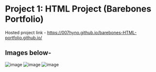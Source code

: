 # Project 1: HTML Project (Barebones Portfolio)
Hosted project link - https://007hyno.github.io/barebones-HTML-portfolio.github.io/
## Images below-
![image](https://user-images.githubusercontent.com/68294675/103397526-cdff4600-4b5e-11eb-9c51-be3115818dc0.png)
![image](https://user-images.githubusercontent.com/68294675/103397498-ae681d80-4b5e-11eb-870c-711d1663b6f9.png)
![image](https://user-images.githubusercontent.com/68294675/103397651-42d28000-4b5f-11eb-9fd5-1052d961adea.png)
